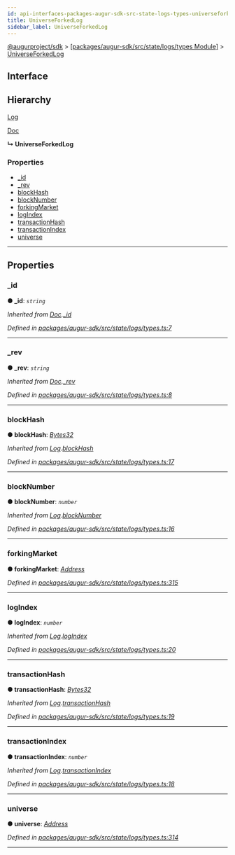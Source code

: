 ```yaml
---
id: api-interfaces-packages-augur-sdk-src-state-logs-types-universeforkedlog
title: UniverseForkedLog
sidebar_label: UniverseForkedLog
---
```


[@augurproject/sdk](api-readme.md) > [[packages/augur-sdk/src/state/logs/types Module]](api-modules-packages-augur-sdk-src-state-logs-types-module.md) > [UniverseForkedLog](api-interfaces-packages-augur-sdk-src-state-logs-types-universeforkedlog.md)

## Interface

## Hierarchy

 [Log](api-interfaces-packages-augur-sdk-src-state-logs-types-log.md)

 [Doc](api-interfaces-packages-augur-sdk-src-state-logs-types-doc.md)

**↳ UniverseForkedLog**

### Properties

* [_id](api-interfaces-packages-augur-sdk-src-state-logs-types-universeforkedlog.md#_id)
* [_rev](api-interfaces-packages-augur-sdk-src-state-logs-types-universeforkedlog.md#_rev)
* [blockHash](api-interfaces-packages-augur-sdk-src-state-logs-types-universeforkedlog.md#blockhash)
* [blockNumber](api-interfaces-packages-augur-sdk-src-state-logs-types-universeforkedlog.md#blocknumber)
* [forkingMarket](api-interfaces-packages-augur-sdk-src-state-logs-types-universeforkedlog.md#forkingmarket)
* [logIndex](api-interfaces-packages-augur-sdk-src-state-logs-types-universeforkedlog.md#logindex)
* [transactionHash](api-interfaces-packages-augur-sdk-src-state-logs-types-universeforkedlog.md#transactionhash)
* [transactionIndex](api-interfaces-packages-augur-sdk-src-state-logs-types-universeforkedlog.md#transactionindex)
* [universe](api-interfaces-packages-augur-sdk-src-state-logs-types-universeforkedlog.md#universe)

---

## Properties

<a id="_id"></a>

###  _id

**● _id**: *`string`*

*Inherited from [Doc](api-interfaces-packages-augur-sdk-src-state-logs-types-doc.md).[_id](api-interfaces-packages-augur-sdk-src-state-logs-types-doc.md#_id)*

*Defined in [packages/augur-sdk/src/state/logs/types.ts:7](https://github.com/AugurProject/augur/blob/bae2172ca0/packages/augur-sdk/src/state/logs/types.ts#L7)*

___
<a id="_rev"></a>

###  _rev

**● _rev**: *`string`*

*Inherited from [Doc](api-interfaces-packages-augur-sdk-src-state-logs-types-doc.md).[_rev](api-interfaces-packages-augur-sdk-src-state-logs-types-doc.md#_rev)*

*Defined in [packages/augur-sdk/src/state/logs/types.ts:8](https://github.com/AugurProject/augur/blob/bae2172ca0/packages/augur-sdk/src/state/logs/types.ts#L8)*

___
<a id="blockhash"></a>

###  blockHash

**● blockHash**: *[Bytes32](api-modules-packages-augur-sdk-src-state-logs-types-module.md#bytes32)*

*Inherited from [Log](api-interfaces-packages-augur-sdk-src-state-logs-types-log.md).[blockHash](api-interfaces-packages-augur-sdk-src-state-logs-types-log.md#blockhash)*

*Defined in [packages/augur-sdk/src/state/logs/types.ts:17](https://github.com/AugurProject/augur/blob/bae2172ca0/packages/augur-sdk/src/state/logs/types.ts#L17)*

___
<a id="blocknumber"></a>

###  blockNumber

**● blockNumber**: *`number`*

*Inherited from [Log](api-interfaces-packages-augur-sdk-src-state-logs-types-log.md).[blockNumber](api-interfaces-packages-augur-sdk-src-state-logs-types-log.md#blocknumber)*

*Defined in [packages/augur-sdk/src/state/logs/types.ts:16](https://github.com/AugurProject/augur/blob/bae2172ca0/packages/augur-sdk/src/state/logs/types.ts#L16)*

___
<a id="forkingmarket"></a>

###  forkingMarket

**● forkingMarket**: *[Address](api-modules-packages-augur-sdk-src-state-logs-types-module.md#address)*

*Defined in [packages/augur-sdk/src/state/logs/types.ts:315](https://github.com/AugurProject/augur/blob/bae2172ca0/packages/augur-sdk/src/state/logs/types.ts#L315)*

___
<a id="logindex"></a>

###  logIndex

**● logIndex**: *`number`*

*Inherited from [Log](api-interfaces-packages-augur-sdk-src-state-logs-types-log.md).[logIndex](api-interfaces-packages-augur-sdk-src-state-logs-types-log.md#logindex)*

*Defined in [packages/augur-sdk/src/state/logs/types.ts:20](https://github.com/AugurProject/augur/blob/bae2172ca0/packages/augur-sdk/src/state/logs/types.ts#L20)*

___
<a id="transactionhash"></a>

###  transactionHash

**● transactionHash**: *[Bytes32](api-modules-packages-augur-sdk-src-state-logs-types-module.md#bytes32)*

*Inherited from [Log](api-interfaces-packages-augur-sdk-src-state-logs-types-log.md).[transactionHash](api-interfaces-packages-augur-sdk-src-state-logs-types-log.md#transactionhash)*

*Defined in [packages/augur-sdk/src/state/logs/types.ts:19](https://github.com/AugurProject/augur/blob/bae2172ca0/packages/augur-sdk/src/state/logs/types.ts#L19)*

___
<a id="transactionindex"></a>

###  transactionIndex

**● transactionIndex**: *`number`*

*Inherited from [Log](api-interfaces-packages-augur-sdk-src-state-logs-types-log.md).[transactionIndex](api-interfaces-packages-augur-sdk-src-state-logs-types-log.md#transactionindex)*

*Defined in [packages/augur-sdk/src/state/logs/types.ts:18](https://github.com/AugurProject/augur/blob/bae2172ca0/packages/augur-sdk/src/state/logs/types.ts#L18)*

___
<a id="universe"></a>

###  universe

**● universe**: *[Address](api-modules-packages-augur-sdk-src-state-logs-types-module.md#address)*

*Defined in [packages/augur-sdk/src/state/logs/types.ts:314](https://github.com/AugurProject/augur/blob/bae2172ca0/packages/augur-sdk/src/state/logs/types.ts#L314)*

___

